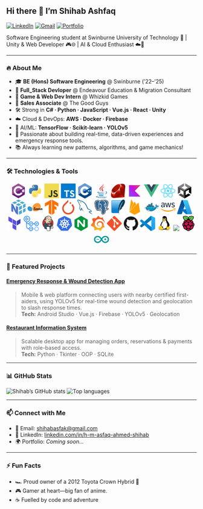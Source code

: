 ## Hi there 👋 I’m Shihab Ashfaq

[![LinkedIn](https://img.shields.io/badge/LinkedIn-0A66C2?style=for-the-badge&logo=linkedin&logoColor=white)](https://www.linkedin.com/in/h-m-asfaq-ahmed-shihab) 
[![Gmail](https://img.shields.io/badge/Email-D14836?style=for-the-badge&logo=gmail&logoColor=white)](mailto:shihabasfak@gmail.com) 
[![Portfolio](https://img.shields.io/badge/Portfolio-000000?style=for-the-badge&logo=about.me&logoColor=white)](https://your-portfolio-url.com)


Software Engineering student at Swinburne University of Technology 🚀 | Unity & Web Developer 🎮🌐 | AI & Cloud Enthusiast ☁️🤖

---

### 🔥 About Me
- 🎓 **BE (Hons) Software Engineering** @ Swinburne (’22–’25)
- 💼 **Full_Stack Devloper** @ Endeavour Education & Migration Consultant
- 💼 **Game & Web Dev Intern** @ Whizkid Games
- 💼 **Sales Associate** @ The Good Guys  
- 🛠 Strong in **C# · Python · JavaScript · Vue.js · React · Unity**  
- ☁️ Cloud & DevOps: **AWS · Docker · Firebase**  
- 🧠 AI/ML: **TensorFlow · Scikit-learn · YOLOv5**  
- 🌱 Passionate about building real-time, data-driven experiences and emergency response tools.  
- 📚 Always learning new patterns, algorithms, and game mechanics!

---

### 🛠️ Technologies & Tools

<p align="center">
  <!-- Programming Languages -->
  <img src="https://raw.githubusercontent.com/devicons/devicon/master/icons/csharp/csharp-original.svg" width="40" />
  <img src="https://raw.githubusercontent.com/devicons/devicon/master/icons/python/python-original.svg" width="40" />
  <img src="https://raw.githubusercontent.com/devicons/devicon/master/icons/javascript/javascript-original.svg" width="40" />
  <img src="https://raw.githubusercontent.com/devicons/devicon/master/icons/typescript/typescript-original.svg" width="40" />
  <img src="https://raw.githubusercontent.com/devicons/devicon/master/icons/cplusplus/cplusplus-original.svg" width="40" />
  <img src="https://raw.githubusercontent.com/devicons/devicon/master/icons/java/java-original.svg" width="40" />
  <img src="https://raw.githubusercontent.com/devicons/devicon/master/icons/ruby/ruby-original.svg" width="40" />
  <img src="https://raw.githubusercontent.com/devicons/devicon/master/icons/kotlin/kotlin-original.svg" width="40" />

  <!-- Frameworks & Libraries -->
  <img src="https://raw.githubusercontent.com/devicons/devicon/master/icons/vuejs/vuejs-original.svg" width="40" />
  <img src="https://raw.githubusercontent.com/devicons/devicon/master/icons/react/react-original.svg" width="40" />
  <img src="https://raw.githubusercontent.com/devicons/devicon/master/icons/unity/unity-original.svg" width="40" />
  <img src="https://raw.githubusercontent.com/devicons/devicon/master/icons/numpy/numpy-original.svg" width="40" />
  <img src="https://raw.githubusercontent.com/devicons/devicon/master/icons/scikitlearn/scikitlearn-original.svg" width="40" />
  <img src="https://raw.githubusercontent.com/devicons/devicon/master/icons/tensorflow/tensorflow-original.svg" width="40" />
  <img src="https://raw.githubusercontent.com/devicons/devicon/master/icons/pytorch/pytorch-original.svg" width="40" />

  <!-- Databases -->
  <img src="https://raw.githubusercontent.com/devicons/devicon/master/icons/mysql/mysql-original.svg" width="40" />
  <img src="https://raw.githubusercontent.com/devicons/devicon/master/icons/postgresql/postgresql-original.svg" width="40" />
  <img src="https://raw.githubusercontent.com/devicons/devicon/master/icons/sqlite/sqlite-original.svg" width="40" />
  <img src="https://raw.githubusercontent.com/devicons/devicon/master/icons/firebase/firebase-plain.svg" width="40" />

  <!-- DevOps & Cloud -->
  <img src="https://raw.githubusercontent.com/devicons/devicon/master/icons/docker/docker-original.svg" width="40" />
  <img src="https://raw.githubusercontent.com/devicons/devicon/master/icons/amazonwebservices/amazonwebservices-original-wordmark.svg" width="40" />
  <img src="https://raw.githubusercontent.com/devicons/devicon/master/icons/azure/azure-original.svg" width="40" />
  <img src="https://raw.githubusercontent.com/devicons/devicon/master/icons/terraform/terraform-original.svg" width="40" />
  <img src="https://raw.githubusercontent.com/devicons/devicon/master/icons/githubactions/githubactions-original.svg" width="40" />
  <img src="https://raw.githubusercontent.com/devicons/devicon/master/icons/jenkins/jenkins-original.svg" width="40" />
  <img src="https://raw.githubusercontent.com/devicons/devicon/master/icons/kubernetes/kubernetes-original.svg" width="40" />
  <img src="https://raw.githubusercontent.com/devicons/devicon/master/icons/nginx/nginx-original.svg" width="40" />
  <img src="https://raw.githubusercontent.com/devicons/devicon/master/icons/grafana/grafana-original.svg" width="40" />

  <!-- Tools & Platforms -->
  <img src="https://raw.githubusercontent.com/devicons/devicon/master/icons/git/git-original.svg" width="40" />
  <img src="https://raw.githubusercontent.com/devicons/devicon/master/icons/github/github-original.svg" width="40" />
  <img src="https://raw.githubusercontent.com/devicons/devicon/master/icons/vscode/vscode-original.svg" width="40" />
  <img src="https://raw.githubusercontent.com/devicons/devicon/master/icons/linux/linux-original.svg" width="40" />
  <img src="https://raw.githubusercontent.com/devicons/devicon/master/icons/cisco/cisco-original.svg" width="40" />
  <img src="https://raw.githubusercontent.com/devicons/devicon/master/icons/raspberrypi/raspberrypi-original.svg" width="40" />
  <img src="https://raw.githubusercontent.com/devicons/devicon/master/icons/arduino/arduino-original.svg" width="40" />
</p>

---

### 🚀 Featured Projects

#### [Emergency Response & Wound Detection App](https://github.com/ShihabAshfaq/wound_Detection_AI)
> Mobile & web platform connecting users with nearby certified first-aiders, using YOLOv5 for real-time wound detection and geolocation to slash response times.  
**Tech:** Android Studio · Vue.js · Firebase · YOLOv5 · Geolocation

#### [Restaurant Information System](https://github.com/ShihabAshfaq/restaurant-info-system)
> Scalable desktop app for managing orders, reservations & payments with role-based access.  
**Tech:** Python · Tkinter · OOP · SQLite

---

### 📊 GitHub Stats

<p align="left">
  <img src="https://github-readme-stats.vercel.app/api?username=ShihabAshfaq&show_icons=true&theme=tokyonight" alt="Shihab’s GitHub stats" />
  <img src="https://github-readme-stats.vercel.app/api/top-langs/?username=ShihabAshfaq&layout=compact&theme=tokyonight" alt="Top languages" />
</p>

---

### 📫 Connect with Me

- 📧 Email: [shihabasfak@gmail.com](mailto:shihabasfak@gmail.com)  
- 🔗 LinkedIn: [linkedin.com/in/h-m-asfaq-ahmed-shihab](https://www.linkedin.com/in/h-m-asfaq-ahmed-shihab)  
- 🌍 Portfolio: _Coming soon…_  

---

### ⚡ Fun Facts
- 🏎️ Proud owner of a 2012 Toyota Crown Hybrid 🚗  
- 🎮 Gamer at heart—big fan of anime. 
- ☕️ Fuelled by code and adventure  
